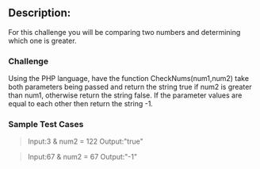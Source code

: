 ## Description: 

For this challenge you will be comparing two numbers and determining which one is greater.

### Challenge

Using the PHP language, have the function CheckNums(num1,num2) take both parameters being passed and return the string true if num2 is greater than num1, otherwise return the string false. If the parameter values are equal to each other then return the string -1. 

### Sample Test Cases
   

> Input:3 & num2 = 122
> Output:"true"

> Input:67 & num2 = 67
> Output:"-1"  